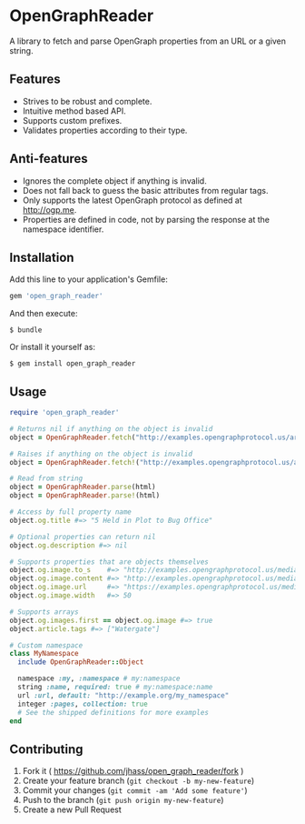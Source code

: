# OpenGraphReader

A library to fetch and parse OpenGraph properties from an URL or a given string.

## Features

* Strives to be robust and complete.
* Intuitive method based API.
* Supports custom prefixes.
* Validates properties according to their type.

## Anti-features

* Ignores the complete object if anything is invalid.
* Does not fall back to guess the basic attributes from regular tags.
* Only supports the latest OpenGraph protocol as defined at http://ogp.me.
* Properties are defined in code, not by parsing the response at the namespace identifier.

## Installation

Add this line to your application's Gemfile:

```ruby
gem 'open_graph_reader'
```

And then execute:

    $ bundle

Or install it yourself as:

    $ gem install open_graph_reader

## Usage

```ruby
require 'open_graph_reader'

# Returns nil if anything on the object is invalid
object = OpenGraphReader.fetch("http://examples.opengraphprotocol.us/article.html")

# Raises if anything on the object is invalid
object = OpenGraphReader.fetch!("http://examples.opengraphprotocol.us/article.html")

# Read from string
object = OpenGraphReader.parse(html)
object = OpenGraphReader.parse!(html)

# Access by full property name
object.og.title #=> "5 Held in Plot to Bug Office"

# Optional properties can return nil
object.og.description #=> nil

# Supports properties that are objects themselves
object.og.image.to_s    #=> "http://examples.opengraphprotocol.us/media/images/50.png"
object.og.image.content #=> "http://examples.opengraphprotocol.us/media/images/50.png"
object.og.image.url     #=> "https://examples.opengraphprotocol.us/media/images/50.png"
object.og.image.width   #=> 50

# Supports arrays
object.og.images.first == object.og.image #=> true
object.article.tags #=> ["Watergate"]

# Custom namespace
class MyNamespace
  include OpenGraphReader::Object

  namespace :my, :namespace # my:namespace
  string :name, required: true # my:namespace:name
  url :url, default: "http://example.org/my_namespace"
  integer :pages, collection: true
  # See the shipped definitions for more examples
end
```

## Contributing

1. Fork it ( https://github.com/jhass/open_graph_reader/fork )
2. Create your feature branch (`git checkout -b my-new-feature`)
3. Commit your changes (`git commit -am 'Add some feature'`)
4. Push to the branch (`git push origin my-new-feature`)
5. Create a new Pull Request
